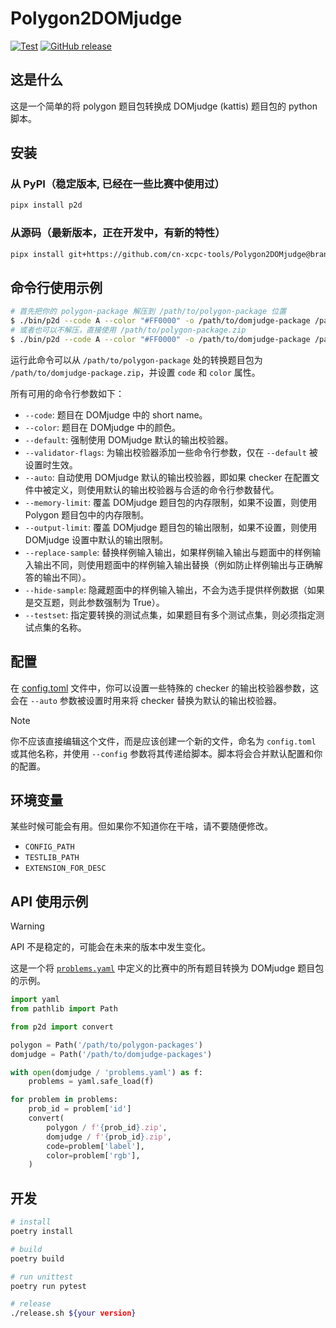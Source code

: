 # Polygon2DOMjudge

[![Test][gh-test-badge]][gh-test]
[![GitHub release][gh-release-badge]][gh-release]

## 这是什么

这是一个简单的将 polygon 题目包转换成 DOMjudge (kattis) 题目包的 python 脚本。

## 安装

### 从 PyPI（稳定版本, 已经在一些比赛中使用过）

```bash
pipx install p2d
```

### 从源码（最新版本，正在开发中，有新的特性）

```bash
pipx install git+https://github.com/cn-xcpc-tools/Polygon2DOMjudge@branch-name
```

## 命令行使用示例

```bash
# 首先把你的 polygon-package 解压到 /path/to/polygon-package 位置
$ ./bin/p2d --code A --color "#FF0000" -o /path/to/domjudge-package /path/to/polygon-package
# 或者也可以不解压，直接使用 /path/to/polygon-package.zip
$ ./bin/p2d --code A --color "#FF0000" -o /path/to/domjudge-package /path/to/polygon-package.zip
```

运行此命令可以从 `/path/to/polygon-package` 处的转换题目包为 `/path/to/domjudge-package.zip`，并设置  `code` 和 `color` 属性。

所有可用的命令行参数如下：

- `--code`: 题目在 DOMjudge 中的 short name。
- `--color`: 题目在 DOMjudge 中的颜色。
- `--default`: 强制使用 DOMjudge 默认的输出校验器。
- `--validator-flags`: 为输出校验器添加一些命令行参数，仅在 `--default` 被设置时生效。
- `--auto`: 自动使用 DOMjudge 默认的输出校验器，即如果 checker 在配置文件中被定义，则使用默认的输出校验器与合适的命令行参数替代。
- `--memory-limit`: 覆盖 DOMjudge 题目包的内存限制，如果不设置，则使用 Polygon 题目包中的内存限制。
- `--output-limit`: 覆盖 DOMjudge 题目包的输出限制，如果不设置，则使用 DOMjudge 设置中默认的输出限制。
- `--replace-sample`: 替换样例输入输出，如果样例输入输出与题面中的样例输入输出不同，则使用题面中的样例输入输出替换（例如防止样例输出与正确解答的输出不同）。
- `--hide-sample`: 隐藏题面中的样例输入输出，不会为选手提供样例数据（如果是交互题，则此参数强制为 True）。
- `--testset`: 指定要转换的测试点集，如果题目有多个测试点集，则必须指定测试点集的名称。

## 配置

在 [config.toml](./p2d/asset/config.toml) 文件中，你可以设置一些特殊的 checker 的输出校验器参数，这会在 `--auto` 参数被设置时用来将 checker 替换为默认的输出校验器。

> [!NOTE]
> 你不应该直接编辑这个文件，而是应该创建一个新的文件，命名为 `config.toml` 或其他名称，并使用 `--config` 参数将其传递给脚本。脚本将会合并默认配置和你的配置。

## 环境变量

某些时候可能会有用。但如果你不知道你在干啥，请不要随便修改。

- `CONFIG_PATH`
- `TESTLIB_PATH`
- `EXTENSION_FOR_DESC`

## API 使用示例

> [!WARNING]
> API 不是稳定的，可能会在未来的版本中发生变化。

这是一个将 [`problems.yaml`](https://ccs-specs.icpc.io/draft/contest_package#problemsyaml) 中定义的比赛中的所有题目转换为 DOMjudge 题目包的示例。

```python
import yaml
from pathlib import Path

from p2d import convert

polygon = Path('/path/to/polygon-packages')
domjudge = Path('/path/to/domjudge-packages')

with open(domjudge / 'problems.yaml') as f:
    problems = yaml.safe_load(f)

for problem in problems:
    prob_id = problem['id']
    convert(
        polygon / f'{prob_id}.zip',
        domjudge / f'{prob_id}.zip',
        code=problem['label'],
        color=problem['rgb'],
    )
```

## 开发

```bash
# install
poetry install

# build
poetry build

# run unittest
poetry run pytest

# release
./release.sh ${your version}
```

[gh-test-badge]: https://github.com/cn-xcpc-tools/Polygon2DOMjudge/actions/workflows/test.yml/badge.svg
[gh-test]: https://github.com/cn-xcpc-tools/Polygon2DOMjudge/actions/workflows/test.yml
[gh-release-badge]: https://img.shields.io/github/release/cn-xcpc-tools/Polygon2DOMjudge.svg
[gh-release]: https://GitHub.com/cn-xcpc-tools/Polygon2DOMjudge/releases/
